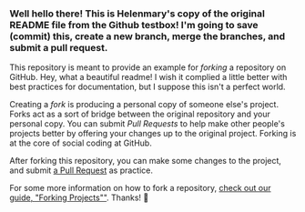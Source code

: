 ### Well hello there! This is Helenmary's copy of the original README file from the Github testbox! I'm going to save (commit) this, create a new branch, merge the branches, and submit a pull request.

This repository is meant to provide an example for *forking* a repository on GitHub. Hey, what a beautiful readme! I wish it complied a little better with best practices for documentation, but I suppose this isn't a perfect world.

Creating a *fork* is producing a personal copy of someone else's project. Forks act as a sort of bridge between the original repository and your personal copy. You can submit *Pull Requests* to help make other people's projects better by offering your changes up to the original project. Forking is at the core of social coding at GitHub.

After forking this repository, you can make some changes to the project, and submit [a Pull Request](https://github.com/octocat/Spoon-Knife/pulls) as practice.

For some more information on how to fork a repository, [check out our guide, "Forking Projects""](http://guides.github.com/overviews/forking/). Thanks! :sparkling_heart:
